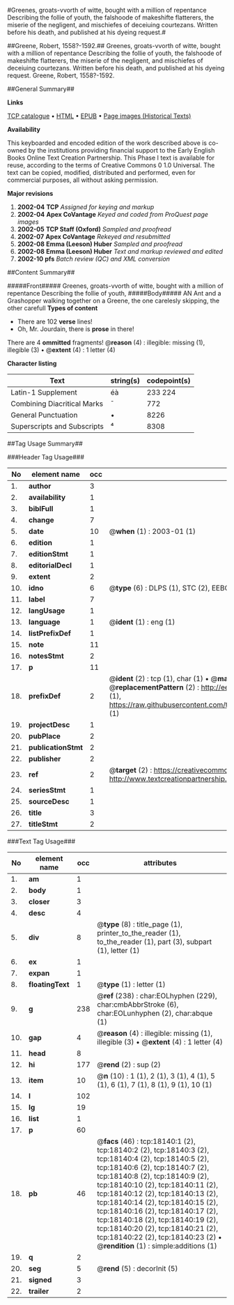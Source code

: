 #Greenes, groats-vvorth of witte, bought with a million of repentance Describing the follie of youth, the falshoode of makeshifte flatterers, the miserie of the negligent, and mischiefes of deceiuing courtezans. Written before his death, and published at his dyeing request.#

##Greene, Robert, 1558?-1592.##
Greenes, groats-vvorth of witte, bought with a million of repentance Describing the follie of youth, the falshoode of makeshifte flatterers, the miserie of the negligent, and mischiefes of deceiuing courtezans. Written before his death, and published at his dyeing request.
Greene, Robert, 1558?-1592.

##General Summary##

**Links**

[TCP catalogue](http://www.ota.ox.ac.uk/tcp/)  • 
[HTML](http://tei.it.ox.ac.uk/tcp/Texts-HTML/free/A02/A02103.html)  • 
[EPUB](http://tei.it.ox.ac.uk/tcp/Texts-EPUB/free/A02/A02103.epub) • 
[Page images (Historical Texts)](https://data.historicaltexts.jisc.ac.uk/view?pubId=eebo-99852791e&pageId=eebo-99852791e-18140-1)

**Availability**

This keyboarded and encoded edition of the
	       work described above is co-owned by the institutions
	       providing financial support to the Early English Books
	       Online Text Creation Partnership. This Phase I text is
	       available for reuse, according to the terms of Creative
	       Commons 0 1.0 Universal. The text can be copied,
	       modified, distributed and performed, even for
	       commercial purposes, all without asking permission.

**Major revisions**

1. __2002-04__ __TCP__ *Assigned for keying and markup*
1. __2002-04__ __Apex CoVantage__ *Keyed and coded from ProQuest page images*
1. __2002-05__ __TCP Staff (Oxford)__ *Sampled and proofread*
1. __2002-07__ __Apex CoVantage__ *Rekeyed and resubmitted*
1. __2002-08__ __Emma (Leeson) Huber__ *Sampled and proofread*
1. __2002-08__ __Emma (Leeson) Huber__ *Text and markup reviewed and edited*
1. __2002-10__ __pfs__ *Batch review (QC) and XML conversion*

##Content Summary##

#####Front#####
Greenes, groats-vvorth of witte, bought with a million of repentance Describing the follie of youth,
#####Body#####
AN Ant and a Grashopper walking together on a Greene, the one carelesly skipping, the other carefull
**Types of content**

  * There are 102 **verse** lines!
  * Oh, Mr. Jourdain, there is **prose** in there!

There are 4 **ommitted** fragments! 
 @__reason__ (4) : illegible: missing (1), illegible (3)  •  @__extent__ (4) : 1 letter (4)

**Character listing**


|Text|string(s)|codepoint(s)|
|---|---|---|
|Latin-1 Supplement|éà|233 224|
|Combining             Diacritical Marks|̄|772|
|General Punctuation|•|8226|
|Superscripts             and Subscripts|⁴|8308|

##Tag Usage Summary##

###Header Tag Usage###

|No|element name|occ|attributes|
|---|---|---|---|
|1.|__author__|3||
|2.|__availability__|1||
|3.|__biblFull__|1||
|4.|__change__|7||
|5.|__date__|10| @__when__ (1) : 2003-01 (1)|
|6.|__edition__|1||
|7.|__editionStmt__|1||
|8.|__editorialDecl__|1||
|9.|__extent__|2||
|10.|__idno__|6| @__type__ (6) : DLPS (1), STC (2), EEBO-CITATION (1), PROQUEST (1), VID (1)|
|11.|__label__|7||
|12.|__langUsage__|1||
|13.|__language__|1| @__ident__ (1) : eng (1)|
|14.|__listPrefixDef__|1||
|15.|__note__|11||
|16.|__notesStmt__|2||
|17.|__p__|11||
|18.|__prefixDef__|2| @__ident__ (2) : tcp (1), char (1)  •  @__matchPattern__ (2) : ([0-9\-]+):([0-9IVX]+) (1), (.+) (1)  •  @__replacementPattern__ (2) : http://eebo.chadwyck.com/downloadtiff?vid=$1&page=$2 (1), https://raw.githubusercontent.com/textcreationpartnership/Texts/master/tcpchars.xml#$1 (1)|
|19.|__projectDesc__|1||
|20.|__pubPlace__|2||
|21.|__publicationStmt__|2||
|22.|__publisher__|2||
|23.|__ref__|2| @__target__ (2) : https://creativecommons.org/publicdomain/zero/1.0/ (1), http://www.textcreationpartnership.org/docs/. (1)|
|24.|__seriesStmt__|1||
|25.|__sourceDesc__|1||
|26.|__title__|3||
|27.|__titleStmt__|2||


###Text Tag Usage###

|No|element name|occ|attributes|
|---|---|---|---|
|1.|__am__|1||
|2.|__body__|1||
|3.|__closer__|3||
|4.|__desc__|4||
|5.|__div__|8| @__type__ (8) : title_page (1), printer_to_the_reader (1), to_the_reader (1), part (3), subpart (1), letter (1)|
|6.|__ex__|1||
|7.|__expan__|1||
|8.|__floatingText__|1| @__type__ (1) : letter (1)|
|9.|__g__|238| @__ref__ (238) : char:EOLhyphen (229), char:cmbAbbrStroke (6), char:EOLunhyphen (2), char:abque (1)|
|10.|__gap__|4| @__reason__ (4) : illegible: missing (1), illegible (3)  •  @__extent__ (4) : 1 letter (4)|
|11.|__head__|8||
|12.|__hi__|177| @__rend__ (2) : sup (2)|
|13.|__item__|10| @__n__ (10) : 1 (1), 2 (1), 3 (1), 4 (1), 5 (1), 6 (1), 7 (1), 8 (1), 9 (1), 10 (1)|
|14.|__l__|102||
|15.|__lg__|19||
|16.|__list__|1||
|17.|__p__|60||
|18.|__pb__|46| @__facs__ (46) : tcp:18140:1 (2), tcp:18140:2 (2), tcp:18140:3 (2), tcp:18140:4 (2), tcp:18140:5 (2), tcp:18140:6 (2), tcp:18140:7 (2), tcp:18140:8 (2), tcp:18140:9 (2), tcp:18140:10 (2), tcp:18140:11 (2), tcp:18140:12 (2), tcp:18140:13 (2), tcp:18140:14 (2), tcp:18140:15 (2), tcp:18140:16 (2), tcp:18140:17 (2), tcp:18140:18 (2), tcp:18140:19 (2), tcp:18140:20 (2), tcp:18140:21 (2), tcp:18140:22 (2), tcp:18140:23 (2)  •  @__rendition__ (1) : simple:additions (1)|
|19.|__q__|2||
|20.|__seg__|5| @__rend__ (5) : decorInit (5)|
|21.|__signed__|3||
|22.|__trailer__|2||
